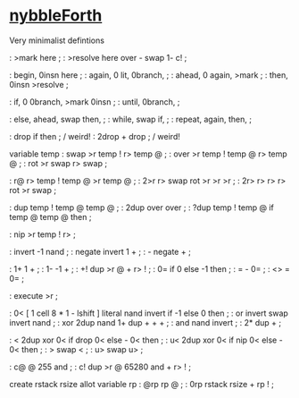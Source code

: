 # [nybbleForth](https://github.com/larsbrinkhoff/nybbleForth)

Very minimalist defintions

: >mark   here ;
: >resolve   here over - swap 1- c! ;

: begin,   0insn here ;
: again,   0 lit, 0branch, ;
: ahead,   0 again, >mark ;
: then,   0insn >resolve ;

: if,   0 0branch, >mark 0insn ;
: until,   0branch, ;

: else,   ahead, swap then, ;
: while,   swap if, ;
: repeat,   again, then, ;

: drop    if then ; / weird!
: 2drop   + drop ; / weird!

variable  temp
: swap   >r temp ! r> temp @ ;
: over   >r temp ! temp @ r> temp @ ;
: rot    >r swap r> swap ;

: r@   r> temp ! temp @ >r temp @ ;
: 2>r   r> swap rot >r >r >r ;
: 2r>   r> r> r> rot >r swap ;

: dup    temp ! temp @ temp @ ;
: 2dup   over over ;
: ?dup   temp ! temp @ if temp @ temp @ then ;

: nip    >r temp ! r> ;

: invert   -1 nand ;
: negate   invert 1 + ;
: -        negate + ;

: 1+   1 + ;
: 1-   -1 + ;
: +!   dup >r @ + r> ! ;
: 0=   if 0 else -1 then ;
: =    - 0= ;
: <>   = 0= ;

: execute   >r ;

: 0<   [ 1 cell 8 * 1 - lshift ] literal nand invert if -1 else 0 then ;
: or   invert swap invert nand ;
: xor   2dup nand 1+ dup + + + ;
: and   nand invert ;
: 2*    dup + ;

: <   2dup xor 0< if drop 0< else - 0< then ;
: u<   2dup xor 0< if nip 0< else - 0< then ;
: >   swap < ;
: u>   swap u> ;

: c@   @ 255 and ;
: c!   dup >r @ 65280 and + r> ! ;

create rstack  rsize allot
variable rp
: @rp   rp @ ;
: 0rp   rstack rsize + rp ! ;